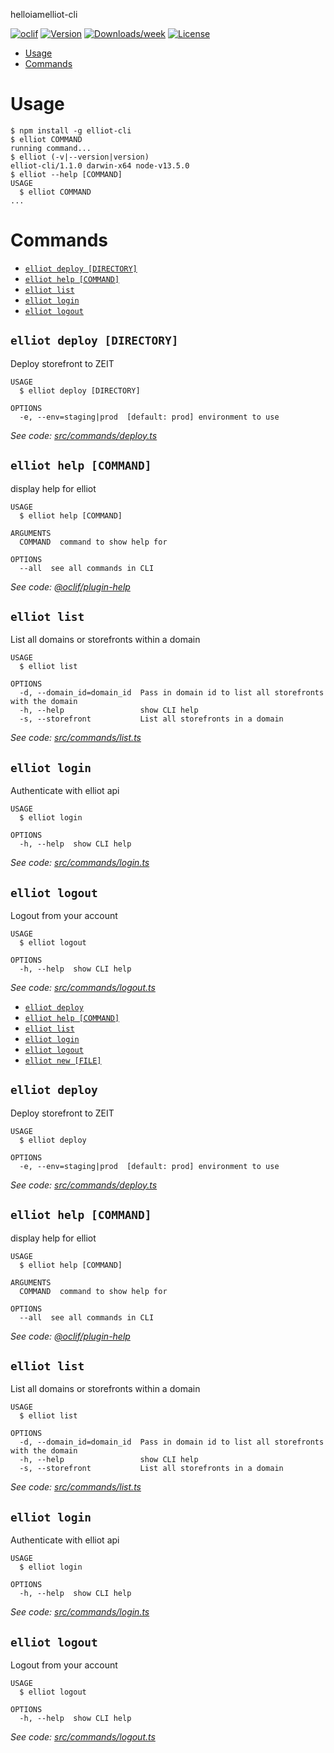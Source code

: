 helloiamelliot-cli

[![oclif](https://img.shields.io/badge/cli-oclif-brightgreen.svg)](https://oclif.io)
[![Version](https://img.shields.io/npm/v/elliot-cli.svg)](https://npmjs.org/package/helloiamelliot-cli)
[![Downloads/week](https://img.shields.io/npm/dw/elliot-cli.svg)](https://npmjs.org/package/helloiamelliot-cli)
[![License](https://img.shields.io/npm/l/elliot-cli.svg)](https://github.com/helloiamelliot/elliot-cli/blob/master/package.json)

<!-- toc -->
* [Usage](#usage)
* [Commands](#commands)
<!-- tocstop -->
# Usage
<!-- usage -->
```sh-session
$ npm install -g elliot-cli
$ elliot COMMAND
running command...
$ elliot (-v|--version|version)
elliot-cli/1.1.0 darwin-x64 node-v13.5.0
$ elliot --help [COMMAND]
USAGE
  $ elliot COMMAND
...
```
<!-- usagestop -->
# Commands
<!-- commands -->
* [`elliot deploy [DIRECTORY]`](#elliot-deploy-directory)
* [`elliot help [COMMAND]`](#elliot-help-command)
* [`elliot list`](#elliot-list)
* [`elliot login`](#elliot-login)
* [`elliot logout`](#elliot-logout)

## `elliot deploy [DIRECTORY]`

Deploy storefront to ZEIT

```
USAGE
  $ elliot deploy [DIRECTORY]

OPTIONS
  -e, --env=staging|prod  [default: prod] environment to use
```

_See code: [src/commands/deploy.ts](https://github.com/helloiamelliot/elliot-cli/blob/v1.1.0/src/commands/deploy.ts)_

## `elliot help [COMMAND]`

display help for elliot

```
USAGE
  $ elliot help [COMMAND]

ARGUMENTS
  COMMAND  command to show help for

OPTIONS
  --all  see all commands in CLI
```

_See code: [@oclif/plugin-help](https://github.com/oclif/plugin-help/blob/v2.2.3/src/commands/help.ts)_

## `elliot list`

List all domains or storefronts within a domain

```
USAGE
  $ elliot list

OPTIONS
  -d, --domain_id=domain_id  Pass in domain id to list all storefronts with the domain
  -h, --help                 show CLI help
  -s, --storefront           List all storefronts in a domain
```

_See code: [src/commands/list.ts](https://github.com/helloiamelliot/elliot-cli/blob/v1.1.0/src/commands/list.ts)_

## `elliot login`

Authenticate with elliot api

```
USAGE
  $ elliot login

OPTIONS
  -h, --help  show CLI help
```

_See code: [src/commands/login.ts](https://github.com/helloiamelliot/elliot-cli/blob/v1.1.0/src/commands/login.ts)_

## `elliot logout`

Logout from your account

```
USAGE
  $ elliot logout

OPTIONS
  -h, --help  show CLI help
```

_See code: [src/commands/logout.ts](https://github.com/helloiamelliot/elliot-cli/blob/v1.1.0/src/commands/logout.ts)_
<!-- commandsstop -->
* [`elliot deploy`](#elliot-deploy)
* [`elliot help [COMMAND]`](#elliot-help-command)
* [`elliot list`](#elliot-list)
* [`elliot login`](#elliot-login)
* [`elliot logout`](#elliot-logout)
* [`elliot new [FILE]`](#elliot-new-file)

## `elliot deploy`

Deploy storefront to ZEIT

```
USAGE
  $ elliot deploy

OPTIONS
  -e, --env=staging|prod  [default: prod] environment to use
```

_See code: [src/commands/deploy.ts](https://github.com/helloiamelliot/elliot-cli/blob/v1.0.3/src/commands/deploy.ts)_

## `elliot help [COMMAND]`

display help for elliot

```
USAGE
  $ elliot help [COMMAND]

ARGUMENTS
  COMMAND  command to show help for

OPTIONS
  --all  see all commands in CLI
```

_See code: [@oclif/plugin-help](https://github.com/oclif/plugin-help/blob/v2.2.3/src/commands/help.ts)_

## `elliot list`

List all domains or storefronts within a domain

```
USAGE
  $ elliot list

OPTIONS
  -d, --domain_id=domain_id  Pass in domain id to list all storefronts with the domain
  -h, --help                 show CLI help
  -s, --storefront           List all storefronts in a domain
```

_See code: [src/commands/list.ts](https://github.com/helloiamelliot/elliot-cli/blob/v1.0.3/src/commands/list.ts)_

## `elliot login`

Authenticate with elliot api

```
USAGE
  $ elliot login

OPTIONS
  -h, --help  show CLI help
```

_See code: [src/commands/login.ts](https://github.com/helloiamelliot/elliot-cli/blob/v1.0.3/src/commands/login.ts)_

## `elliot logout`

Logout from your account

```
USAGE
  $ elliot logout

OPTIONS
  -h, --help  show CLI help
```

_See code: [src/commands/logout.ts](https://github.com/helloiamelliot/elliot-cli/blob/v1.0.3/src/commands/logout.ts)_
